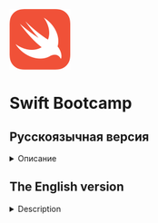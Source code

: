 ![schema](images/swift.png)

# Swift Bootcamp 


## Русскоязычная версия

<details>
<summary>Описание</summary>

В ходе этого буткемпа вы познакомитесь с мощным языком для разработки iOS - Swift.

Буткемп проходит в формате интенсива: необходимо выполнять задания каждый день и представлять свои решения другим студентам.

## Темы

 **Day00:** 
 - Типы данных, 
 - Операторы, циклы и условия
 - Использование аргументов в программе

 **Day01:** 
 - ООП, классы, протоколы, файлы, getter/setter
 - Optional переменные
 - Расширения
 - Ошибки

 **Day02:** 
 - Коллекции
 - In/out: файлы
 - Функциональные типы
 - Замыкание

 **Day03:** 
 - Дженерики
 - Subscript
 - Ленивая инициализация
 - Делегаты
 
 **Day04:** 
 - ObjectiveC
 - ObjectiveC в Swift
 - Swift в ObjectiveC
 
  **Team00:** 
 *Проект выполнен индивидуально*
 - декларативный подход к проектированию интерфейсов
 - реализация навигации в приложении
 
 **Day05:** 
 - async-await
 - конструкции SwiftRx(Observable, Single и другие)
 
 **Day06:** 
 - Использование Realm
 
 **Day07:** 
 - HTTP
 - URL
 - JSONSerialization
 - URLSession
 - Codable
 - Alamofire
 
 **Day08:** 
 - DI
 - Swinject
 
 **Day09:** 
 - Unit-тестирование
 - XcTest
 
 **Team01:** 
 *Проект выполнен индивидуально*
 - разработка сетевого слоя
 - разработка слоя получения данных
 - реализация реактивной связи UI и данных

### Вид приложения - Team00, Team01

<img src="images/mockup.png" alt="Image" width="800" height="455">
<img src="images/mockup2.png" alt="Image" width="800" height="455">


</details>


## The English version

<details>
<summary>Description</summary>

During this bootcamp you will get to know a powerful language for iOS development - Swift.

The bootcamp takes place in an intensive format: you need to complete tasks every day and present your solutions to other students.

## Тopics

 **Day00:** 
 - Data types, Operators
 - loops and conditions
 - Use of arguments in a program

 **Day01:** 
 - OOP, classes, protocols, files, getter/setter
 - Optional variables
 - Extensions
 - Errors
 
 **Day02:** 
 - Collections
 - In/out: files
 - Functional types
 - Closure
 
 **Day03:** 
 - Generics
 - Subscript
 - Lazy initialization
 - Delegates
 
 **Day04:** 
 - ObjectiveC
 - ObjectiveC in Swift
 - Swift in ObjectiveC
 
**Team00:** 
*The project is made individually*
 - declarative approach to interface design
 - implementation of navigation in the application

 **Day05:** 
 - async-await
 - SwiftRx components(Observable, Single and others)
 
 **Day06:** 
 - How to use Realm
 
 **Day07:** 
 - HTTP
 - URL
 - JSONSerialization
 - URLSession
 - Codable
 - Alamofire
 
 **Day08:** 
 - DI
 - Swinject
 
 **Day09:** 
 - Unit-testing
 - XcTest
 
 **Team01:** 
 *The project is made individually*
 - network layer development
 - database layer development
 - implementation of UI and data reactive connection

 ### View Application - Team00, Team01

<img src="images/mockup.png" alt="Image" width="800" height="455">
<img src="images/mockup2.png" alt="Image" width="800" height="455">
 
</details>
